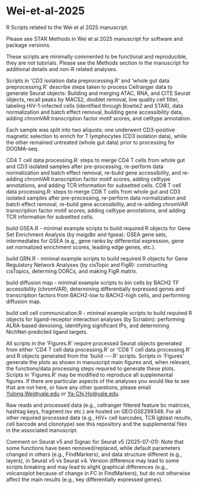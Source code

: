 # Wei-et-al-2025

R Scripts related to the Wei et al 2025 manuscript.

Please see STAR Methods in Wei et al 2025 manuscript for software and package versions.

These scripts are minimally commented to be functional and reproducible, they are not tutorials. Please see the Methods section in the manuscript for additional details and non-R related analyses.

Scripts in 'CD3 isolation data preprocessing.R' and 'whole gut data preprocessing.R' describe steps taken to process Cellranger data to generate Seurat objects: Building and merging ATAC, RNA, and CITE Seurat objects, recall peaks by MACS2, doublet removal, low quality cell filter, labeling HIV-1-infected cells (identified through Bowtie2 and STAR), data normalization and batch effect removal, building gene accessibility data, adding chromVAR transcription factor motif scores, and celltype annotation.

Each sample was split into two aliquots: one underwent CD3-positive magnetic selection to enrich for T lymphocytes (CD3 isolation data), while the other remained untreated (whole gut data) prior to processing for DOGMA-seq.

CD4 T cell data processing.R: steps to merge CD4 T cells from whole gut and CD3 isolated samples after pre-processing, re-perform data normalization and batch effect removal, re-build gene accessibility, and re-adding chromVAR transcription factor motif scores, adding celltype annotations, and adding TCR information for subsetted cells.
CD8 T cell data processing.R: steps to merge CD8 T cells from whole gut and CD3 isolated samples after pre-processing, re-perform data normalization and batch effect removal, re-build gene accessibility, and re-adding chromVAR transcription factor motif scores, adding celltype annotations, and adding TCR information for subsetted cells.

build GSEA.R - minimal example scripts to build required R objects for Gene Set Enrichment Analysis (by msigdbr and fgsea): GSEA gene sets, intermediates for GSEA (e.g., gene ranks by differential expression, gene set normalized enrichment scores, leading edge genes, etc.).

build GRN.R - minimal example scripts to build required R objects for Gene Regulatory Network Analyses (by cisTopic and FigR): constructing cisTopics, determing DORCs, and making FigR matrix.

build diffusion map - minimal example scripts to bin cells by BACH2 TF accessibility (chromVAR), determining differentially expressed genes and transcription factors from BACH2-low to BACH2-high cells, and performing diffusion map.

build cell cell communication.R - minimal example scripts to build required R objects for ligand-receptor interaction analyses (by Scriabin): performing ALRA-based denoising, identifying significant IPs, and determining NichNet-predicted ligand targets.

All scripts in the 'Figures.R' require processed Seurat objects generated from either 'CD4 T cell data processing.R' or 'CD8 T cell data processing.R' and R objects generated from the 'build ---.R' scripts. Scripts in 'Figures' generate the plots as shown in manuscript main figures and, when relevant, the functions/data processing steps required to generate these plots. Scripts in 'Figures.R' may be modified to reproduce all supplemental figures. If there are particular aspects of the analyses you would like to see that are not here, or have any other questions, please email Yulong.Wei@yale.edu or Ya-Chi.Ho@yale.edu.

Raw reads and processed data (e.g., cellranger filtered feature bc matrices, hashtag keys, fragment.tsv etc.) are hosted on GEO:GSE299348.
For all other required processed data (e.g., HIV+ cell barcodes, TCR igblast results, cell barcode and clonotype) see this repository and the supplemental files in the associated manuscript.

Comment on Seurat v5 and Signac for Seurat v5 (2025-07-01): Note that some functions have been removed/replaced, while default parameters changed in others (e.g., FIndMarkers), and data structure different (e.g., layers), in Seurat v5 vs Seurat v4. Version difference may lead to some scripts breaking and may lead to slight graphical differences (e.g., volcanoplot because of change in FC in FindMarkers), but do not otherwise affect the main results (e.g., key differentially expressed genes).
